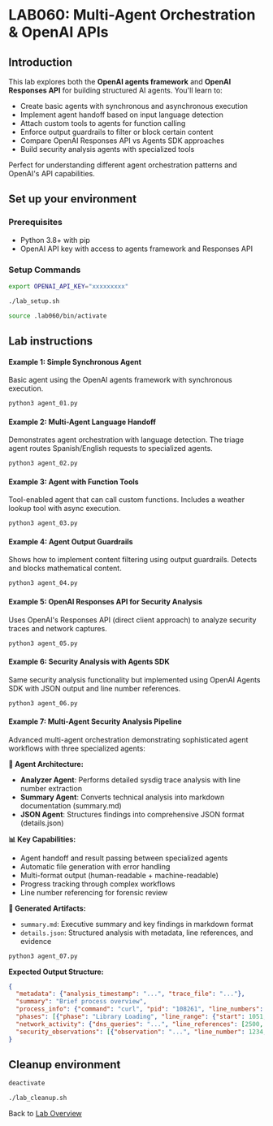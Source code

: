 # LAB060: Multi-Agent Orchestration & OpenAI APIs
## Introduction
This lab explores both the **OpenAI agents framework** and **OpenAI Responses API** for building structured AI agents. You'll learn to:
- Create basic agents with synchronous and asynchronous execution
- Implement agent handoff based on input language detection
- Attach custom tools to agents for function calling  
- Enforce output guardrails to filter or block certain content
- Compare OpenAI Responses API vs Agents SDK approaches
- Build security analysis agents with specialized tools

Perfect for understanding different agent orchestration patterns and OpenAI's API capabilities.
## Set up your environment
### Prerequisites
- Python 3.8+ with pip  
- OpenAI API key with access to agents framework and Responses API

### Setup Commands
```bash
export OPENAI_API_KEY="xxxxxxxxx"
```
```bash
./lab_setup.sh
```
```bash
source .lab060/bin/activate
```

## Lab instructions

#### Example 1: Simple Synchronous Agent
Basic agent using the OpenAI agents framework with synchronous execution.
```bash
python3 agent_01.py
```

#### Example 2: Multi-Agent Language Handoff  
Demonstrates agent orchestration with language detection. The triage agent routes Spanish/English requests to specialized agents.
```bash
python3 agent_02.py
```

#### Example 3: Agent with Function Tools
Tool-enabled agent that can call custom functions. Includes a weather lookup tool with async execution.
```bash
python3 agent_03.py
```

#### Example 4: Agent Output Guardrails
Shows how to implement content filtering using output guardrails. Detects and blocks mathematical content.
```bash
python3 agent_04.py
```

#### Example 5: OpenAI Responses API for Security Analysis
Uses OpenAI's Responses API (direct client approach) to analyze security traces and network captures.
```bash
python3 agent_05.py
```

#### Example 6: Security Analysis with Agents SDK
Same security analysis functionality but implemented using OpenAI Agents SDK with JSON output and line number references.
```bash
python3 agent_06.py
```

#### Example 7: Multi-Agent Security Analysis Pipeline
Advanced multi-agent orchestration demonstrating sophisticated agent workflows with three specialized agents:

**🔄 Agent Architecture:**
- **Analyzer Agent**: Performs detailed sysdig trace analysis with line number extraction
- **Summary Agent**: Converts technical analysis into markdown documentation (summary.md)
- **JSON Agent**: Structures findings into comprehensive JSON format (details.json)

**📊 Key Capabilities:**
- Agent handoff and result passing between specialized agents
- Automatic file generation with error handling
- Multi-format output (human-readable + machine-readable)
- Progress tracking through complex workflows
- Line number referencing for forensic review

**💾 Generated Artifacts:**
- `summary.md`: Executive summary and key findings in markdown format
- `details.json`: Structured analysis with metadata, line references, and evidence

```bash
python3 agent_07.py
```

**Expected Output Structure:**
```json
{
  "metadata": {"analysis_timestamp": "...", "trace_file": "..."},
  "summary": "Brief process overview",
  "process_info": {"command": "curl", "pid": "108261", "line_numbers": [1051]},
  "phases": [{"phase": "Library Loading", "line_range": {"start": 1051, "end": 1200}}],
  "network_activity": {"dns_queries": "...", "line_references": [2500, 2501]},
  "security_observations": [{"observation": "...", "line_number": 1234, "evidence": "..."}]
}
```

## Cleanup environment
```bash
deactivate
```
```bash
./lab_cleanup.sh
```

Back to [Lab Overview](https://github.com/kubiosec-agentic/agentic-labs/blob/master/README.md#-lab-overview)
